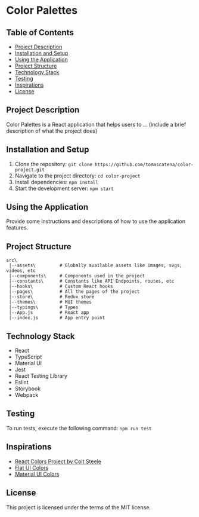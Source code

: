 # Color Palettes

## Table of Contents
- [Project Description](#project-description)
- [Installation and Setup](#installation-and-setup)
- [Using the Application](#using-the-application)
- [Project Structure](#project-structure)
- [Technology Stack](#technology-stack)
- [Testing](#testing)
- [Inspirations](#inspirations)
- [License](#license)

## Project Description
Color Palettes is a React application that helps users to ... (include a brief description of what the project does)

## Installation and Setup
1. Clone the repository: `git clone https://github.com/tomascatena/color-project.git`
2. Navigate to the project directory: `cd color-project`
3. Install dependencies: `npm install`
4. Start the development server: `npm start`

## Using the Application
Provide some instructions and descriptions of how to use the application features.

## Project Structure

```
src\
 |--assets\         # Globally available assets like images, svgs, videos, etc
 |--components\     # Components used in the project
 |--constants\      # Constants like API Endpoints, routes, etc
 |--hooks\          # Custom React hooks
 |--pages\          # All the pages of the project
 |--store\          # Redux store
 |--themes\         # MUI themes
 |--typings\        # Types
 |--App.js          # React app
 |--index.js        # App entry point
```

## Technology Stack
- React
- TypeScript
- Material UI
- Jest
- React Testing Library
- Eslint
- Storybook
- Webpack

## Testing
To run tests, execute the following command: `npm run test`

## Inspirations
- [React Colors Project by Colt Steele](https://github.com/Colt/react-colors)
- [Flat UI Colors](https://flatuicolors.com/palette/defo)
- [Material UI Colors](https://materialuicolors.co/?utm_source=launchers)

## License
This project is licensed under the terms of the MIT license.